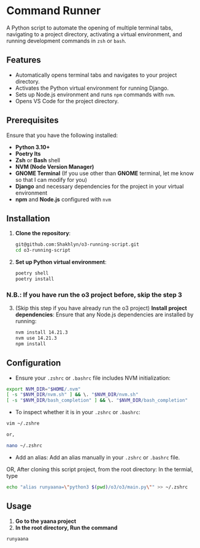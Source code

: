 # Command Runner

A Python script to automate the opening of multiple terminal tabs, navigating to a project directory, activating a virtual environment, and running development commands in `zsh` or `bash`.

## Features

- Automatically opens terminal tabs and navigates to your project directory.
- Activates the Python virtual environment for running Django.
- Sets up Node.js environment and runs `npm` commands with `nvm`.
- Opens VS Code for the project directory.

## Prerequisites

Ensure that you have the following installed:

- **Python 3.10+**
- **Poetry lts**
- **Zsh** or **Bash** shell
- **NVM (Node Version Manager)**
- **GNOME Terminal** (If you use other than **GNOME** terminal, let me know so that I can modify for you)
- **Django** and necessary dependencies for the project in your virtual environment
- **npm** and **Node.js** configured with `nvm`

## Installation

1. **Clone the repository**:
   ```bash
   git@github.com:Shakhlyn/o3-running-script.git
   cd o3-running-script
   ```

2. **Set up Python virtual environment**:
   ```bash
   poetry shell
   poetry install
   ```


### N.B.: If you have run the o3 project before, skip the step 3
3. (Skip this step if you have already run the o3 project) **Install project dependencies**:
   Ensure that any Node.js dependencies are installed by running:
   ```bash
   nvm install 14.21.3
   nvm use 14.21.3
   npm install
   ```

## Configuration

- Ensure your `.zshrc` or `.bashrc` file includes NVM initialization:
```bash
export NVM_DIR="$HOME/.nvm"
[ -s "$NVM_DIR/nvm.sh" ] && \. "$NVM_DIR/nvm.sh"
[ -s "$NVM_DIR/bash_completion" ] && \. "$NVM_DIR/bash_completion"
```

- To inspect whether it is in your `.zshrc` or `.bashrc`:
```bash 
vim ~/.zshre 

or,

nano ~/.zshrc
```
- Add an alias:
Add an alias manually in your `.zshrc` or `.bashrc` file.

OR,
After cloning this script project, from the root directory:
In the termial, type
```bash
echo "alias runyaana=\"python3 $(pwd)/o3/o3/main.py\"" >> ~/.zshrc 
```

## Usage

1. **Go to the yaana project**
2. **In the root directory, Run the command**

```bash
runyaana
```


[//]: # (## License)

[//]: # ()
[//]: # (This project is licensed under the MIT License. See [LICENSE]&#40;LICENSE&#41; for more details.)
